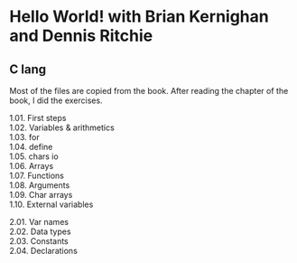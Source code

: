 # Hello World! with Brian Kernighan and Dennis Ritchie

## C lang
Most of the files are copied from the book. After reading the chapter of the book, I did the exercises.

1.01. First steps\
1.02. Variables & arithmetics\
1.03. for\
1.04. define\
1.05. chars io\
1.06. Arrays\
1.07. Functions\
1.08. Arguments\
1.09. Char arrays\
1.10. External variables

2.01. Var names\
2.02. Data types\
2.03. Constants\
2.04. Declarations